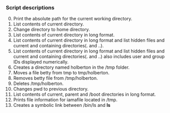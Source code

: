 ### Script descriptions

0. Print the absolute path for the current working directory.
1. List contents of current directory.
2. Change directory to home directory.
3. List contents of current directory in long format.
4. List contents of current directory in long format and list hidden files and current and containing directories(. and ..).
5. List contents of current directory in long format and list hidden files and current and containing directories(. and ..) also includes user and group IDs displayed numerically.
6. Creates a directory named holberton in the /tmp folder.
7. Moves a file betty from tmp to tmp/holberton.
8. Removes betty file from /tmp/holberton.
9. Deletes /tmp/holberton.
10. Changes pwd to previous directory.
11. List contents of current, parent and /boot directories in long format.
12. Prints file information for iamafile located in /tmp.
13. Creates a symbolic link between /bin/ls and __ls__

